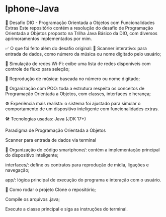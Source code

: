 # Iphone-Java
🎵 Desafio DIO - Programação Orientada a Objetos com Funcionalidades Extras
Este repositório contém a resolução do desafio de Programação Orientada a Objetos proposto na Trilha Java Básico da DIO, com diversos aprimoramentos implementados por mim.

✅ O que foi feito além do desafio original:
📲 Scanner interativo: para entrada de dados, como número da música ou nome digitado pelo usuário;

📶 Simulação de redes Wi-Fi: exibe uma lista de redes disponíveis com controle de fluxo para seleção;

🎼 Reprodução de música: baseada no número ou nome digitado;

🧠 Organização com POO: toda a estrutura respeita os conceitos de Programação Orientada a Objetos, com classes, interfaces e herança;

⚙️ Experiência mais realista: o sistema foi ajustado para simular o comportamento de um dispositivo inteligente com funcionalidades extras.

🛠️ Tecnologias usadas:
Java (JDK 17+)

Paradigma de Programação Orientada a Objetos

Scanner para entrada de dados via terminal

📁 Organização do código
smartphone/: contém a implementação principal do dispositivo inteligente;

interfaces/: define os contratos para reprodução de mídia, ligações e navegação;

app/: lógica principal de execução do programa e interação com o usuário.

🚀 Como rodar o projeto
Clone o repositório;

Compile os arquivos .java;

Execute a classe principal e siga as instruções do terminal.

